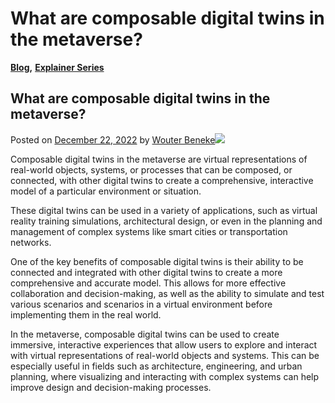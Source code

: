 # What are composable digital twins in the metaverse?

[**Blog**](https://xmpro.com/category/blog/)**,** [**Explainer Series**](https://xmpro.com/category/blog/explainer-series/)

## What are composable digital twins in the metaverse?

Posted on [December 22, 2022](https://xmpro.com/what-are-composable-digital-twins-in-the-metaverse/) by [Wouter Beneke](https://xmpro.com/author/wbeneke/)![](https://xmpro.com/wp-content/uploads/2022/12/What-Are-Composable-Digital-Twins-In-the-Metaverse-1024x576.jpg)

Composable digital twins in the metaverse are virtual representations of real-world objects, systems, or processes that can be composed, or connected, with other digital twins to create a comprehensive, interactive model of a particular environment or situation.

These digital twins can be used in a variety of applications, such as virtual reality training simulations, architectural design, or even in the planning and management of complex systems like smart cities or transportation networks.

One of the key benefits of composable digital twins is their ability to be connected and integrated with other digital twins to create a more comprehensive and accurate model. This allows for more effective collaboration and decision-making, as well as the ability to simulate and test various scenarios and scenarios in a virtual environment before implementing them in the real world.

In the metaverse, composable digital twins can be used to create immersive, interactive experiences that allow users to explore and interact with virtual representations of real-world objects and systems. This can be especially useful in fields such as architecture, engineering, and urban planning, where visualizing and interacting with complex systems can help improve design and decision-making processes.

